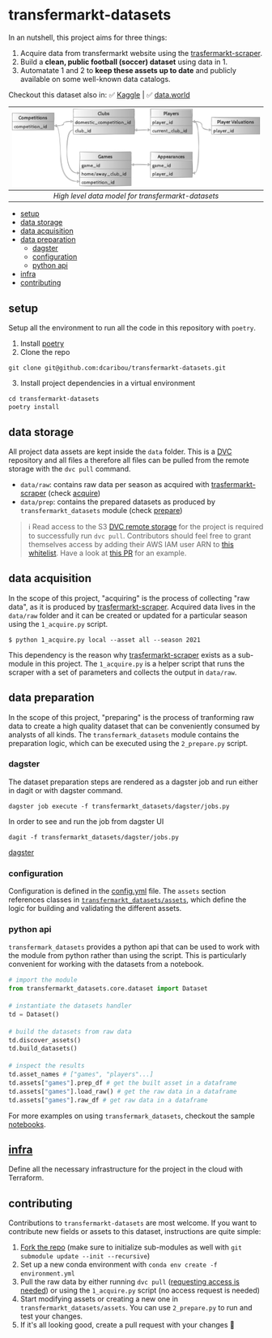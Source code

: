 # transfermarkt-datasets

In an nutshell, this project aims for three things:

1. Acquire data from transfermarkt website using the [trasfermarkt-scraper](https://github.com/dcaribou/transfermarkt-scraper).
2. Build a **clean, public football (soccer) dataset** using data in 1.
3. Automatate 1 and 2 to **keep these assets up to date** and publicly available on some well-known data catalogs.

Checkout this dataset also in: :white_check_mark: [Kaggle](https://www.kaggle.com/davidcariboo/player-scores) | :white_check_mark: [data.world](https://data.world/dcereijo/player-scores)

| ![diagram](https://github.com/dcaribou/transfermarkt-datasets/blob/master/resources/diagram.png?raw=true) | 
|:--:| 
| *High level data model for transfermarkt-datasets* |

- [setup](#setup)
- [data storage](#data-storage)
- [data acquisition](#data-acquisition)
- [data preparation](#data-preparation)
  - [dagster](#dagster)
  - [configuration](#configuration)
  - [python api](#python-api)
- [infra](#infra)
- [contributing](#contributing)

## setup
Setup all the environment to run all the code in this repository with `poetry`.
1. Install [poetry](https://python-poetry.org/docs/)
2. Clone the repo
```console
git clone git@github.com:dcaribou/transfermarkt-datasets.git
```
3. Install project dependencies in a virtual environment
```console
cd transfermarkt-datasets
poetry install
```

## data storage
All project data assets are kept inside the `data` folder. This is a [DVC](https://dvc.org/) repository and all files a therefore all files can be pulled from the remote storage with the `dvc pull` command.

* `data/raw`: contains raw data per season as acquired with [trasfermarkt-scraper](https://github.com/dcaribou/transfermarkt-scraper) (check [acquire](#acquire))
* `data/prep`: contains the prepared datasets as produced by `transfermarkt_datasets` module (check [prepare](#prepare))

> :information_source: Read access to the S3 [DVC remote storage](https://dvc.org/doc/command-reference/remote#description) for the project is required to successfully run `dvc pull`. Contributors should feel free to grant themselves access by adding their AWS IAM user ARN to [this whitelist](https://github.com/dcaribou/transfermarkt-datasets/blob/6b6dd6572f582b2c40039913a65ba99d10fd1f44/infra/main.tf#L16). Have a look at [this PR](https://github.com/dcaribou/transfermarkt-datasets/pull/47/files) for an example.

## data acquisition
In the scope of this project, "acquiring" is the process of collecting "raw data", as it is produced by [trasfermarkt-scraper](https://github.com/dcaribou/transfermarkt-scraper). Acquired data lives in the `data/raw` folder and it can be created or updated for a particular season using the `1_acquire.py` script.

```console
$ python 1_acquire.py local --asset all --season 2021
```

This dependency is the reason why [trasfermarkt-scraper](https://github.com/dcaribou/transfermarkt-scraper) exists as a sub-module in this project. The `1_acquire.py` is a helper script that runs the scraper with a set of parameters and collects the output in `data/raw`.

## data preparation
In the scope of this project, "preparing" is the process of tranforming raw data to create a high quality dataset that can be conveniently consumed by analysts of all kinds. The `transfermark_datasets` module contains the preparation logic, which can be executed using the `2_prepare.py` script.

### dagster
The dataset preparation steps are rendered as a dagster job and run either in dagit or with dagster command.
```console
dagster job execute -f transfermarkt_datasets/dagster/jobs.py
```
In order to see and run the job from dagster UI
```console
dagit -f transfermarkt_datasets/dagster/jobs.py
```
[dagster](https://github.com/dcaribou/transfermarkt-datasets/blob/try-dagster/resources/dagster.png?raw=true)

### configuration
Configuration is defined in the [config.yml](config.yml) file. The `assets` section references classes in [`transfermarkt_datasets/assets`](transfermarkt_datasets/assets), which define the logic for building and validating the different assets. 

### python api
`transfermark_datasets` provides a python api that can be used to work with the module from python rather than using the script. This is particularly convenient for working with the datasets from a notebook.
```python
# import the module
from transfermarkt_datasets.core.dataset import Dataset

# instantiate the datasets handler
td = Dataset()

# build the datasets from raw data
td.discover_assets()
td.build_datasets()

# inspect the results
td.asset_names # ["games", "players"...]
td.assets["games"].prep_df # get the built asset in a dataframe
td.assets["games"].load_raw() # get the raw data in a dataframe
td.assets["games"].raw_df # get raw data in a dataframe
```
For more examples on using `transfermark_datasets`, checkout the sample [notebooks](notebooks).

## [infra](infra)
Define all the necessary infrastructure for the project in the cloud with Terraform.

## contributing
Contributions to `transfermarkt-datasets` are most welcome. If you want to contribute new fields or assets to this dataset, instructions are quite simple:
1. [Fork the repo](https://github.com/dcaribou/transfermarkt-datasets/fork) (make sure to initialize sub-modules as well with `git submodule update --init --recursive`)
2. Set up a new conda environment with `conda env create -f environment.yml`
3. Pull the raw data by either running `dvc pull` ([requesting access is needed](#dvc)) or using the `1_acquire.py` script (no access request is needed)
4. Start modifying assets or creating a new one in `transfermarkt_datasets/assets`. You can use `2_prepare.py` to run and test your changes.
5. If it's all looking good, create a pull request with your changes :rocket:
